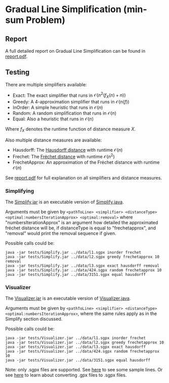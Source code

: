 # Gradual Line Simplification (min-sum Problem)

## Report

A full detailed report on Gradual Line Simplification can be found in [report.pdf](report.pdf).

## Testing

There are multiple simplifiers available:
- Exact: The exact simplifier that runs in $\mathcal{O}(n^2 (f_X(n) + n))$
- Greedy: A 4-approximation simplifier that runs in $\mathcal{O}(n (f))$
- InOrder: A simple heuristic that runs in $\mathcal{O}(n)$
- Random: A random simplification that runs in $\mathcal{O}(n)$
- Equal: Also a heuristic that runs in $\mathcal{O}(n)$

Where $f_X$ denotes the runtime function of distance measure $X$. <br>

Also multiple distance measures are available:
- Hausdorff: The [Hausdorff distance](https://en.wikipedia.org/wiki/Hausdorff_distance) with runtime $\mathcal{O}(n)$
- Frechet: The [Fréchet distance](https://en.wikipedia.org/wiki/Fr%C3%A9chet_distance) with runtime $\mathcal{O}(n^2)$
- FrechetApprox: An approximation of the Fréchet distance with runtime $\mathcal{O}(n)$

See [report.pdf](report.pdf) for full explanation on all simplifiers and distance measures.

### Simplifying

The [Simplify.jar](tests/Simplify.jar) is an executable version of [Simplify.java](src/test/Simplify.java).

Arguments must be given by `<pathToLine> <simplifier> <distanceType> <optimal:numbersIterationApprox> <optimal:removal>` where "numbersIterationApprox" is an argument how detailed the approximated fréchet distance will be, if distanceType is equal to "frechetapprox", and "removal" would print the removal sequence if given.

Possible calls could be:

    java -jar tests/Simplify.jar ../data/l1.sgpx inorder frechet
    java -jar tests/Simplify.jar ../data/l2.sgpx greedy frechetapprox 10 removal
    java -jar tests/Simplify.jar ../data/l3.sgpx exact hausdorff removal
    java -jar tests/Simplify.jar ../data/424.sgpx random frechetapprox 10
    java -jar tests/Simplify.jar ../data/3151.sgpx equal hausdorff

### Visualizer

The [Visualizer.jar](tests/Visualizer.jar) is an executable version of [Visualizer.java](src/test/Visualizer.java).

Arguments must be given by `<pathToLine> <simplifier> <distanceType> <optimal:numbersIterationApprox>`, where the same rules apply as in the Simplify section discussed.

Possible calls could be:

    java -jar tests/Visualizer.jar ../data/l1.sgpx inorder frechet
    java -jar tests/Visualizer.jar ../data/l2.sgpx greedy frechetapprox 10
    java -jar tests/Visualizer.jar ../data/l3.sgpx exact hausdorff
    java -jar tests/Visualizer.jar ../data/424.sgpx random frechetapprox 10
    java -jar tests/Visualizer.jar ../data/3151.sgpx equal hausdorff

Note: only .sgpx files are supported. See [here](../data/) to see some sample lines.
Or see [here](../util/) to learn about converting .gpx files to .sgpx files.